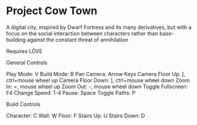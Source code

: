 # Project Cow Town
A digital city, inspired by Dwarf Fortress and its many derivatives, but with a focus on the social interaction between characters rather than base-building against the constant threat of annihilation

Requires LÖVE

General Controls

Play Mode: V
Build Mode: B
Pan Camera: Arrow Keys
Camera Floor Up: [, ctrl+mouse wheel up
Camera Floor Down: ], ctrl+mouse wheel down
Zoom In: =, mouse wheel up
Zoom Out: -, mouse wheel down
Toggle Fullscreen: F4
Change Speed: 1-4
Pause: Space
Toggle Paths: P

Build Controls

Character: C
Wall: W
Floor: F
Stairs Up: U
Stairs Down: D
